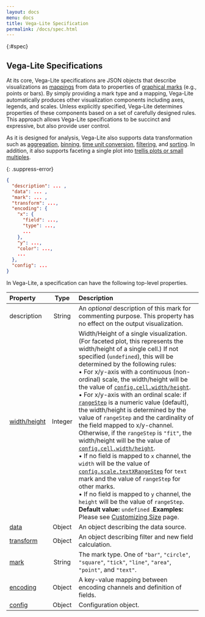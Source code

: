 ```yaml
---
layout: docs
menu: docs
title: Vega-Lite Specification
permalink: /docs/spec.html
---
```


{:#spec}
## Vega-Lite Specifications

At its core, Vega-Lite specifications are JSON objects that describe visualizations as [mappings](encoding.html) from data to properties of [graphical marks](mark.html) (e.g., points or bars). By simply providing a mark type and a mapping, Vega-Lite automatically produces other visualization components including axes, legends, and scales. Unless explicitly specified, Vega-Lite determines properties of these components based on a set of carefully designed rules. This approach allows Vega-Lite specifications to be succinct and expressive, but also provide user control.

As it is designed for analysis, Vega-Lite also supports data transformation such as [aggregation](aggregate.html), [binning](bin.html), [time unit conversion](timeunit.html), [filtering](transform.html), and [sorting](sort.html). In addition, it also supports faceting a single plot into [trellis plots or small multiples](https://en.wikipedia.org/wiki/Small_multiple).

{: .suppress-error}
```json
{
  "description": ... ,
  "data": ... ,
  "mark": ... ,
  "transform": ...,
  "encoding": {
    "x": {
      "field": ...,
      "type": ...,
      ...
    },
    "y": ...,
    "color": ...,
    ...
  },
  "config": ...
}
```

In Vega-Lite, a specification can have the following top-level properties.

| Property             | Type          | Description    |
| :------------        |:-------------:| :------------- |
| description          | String     | An _optional_ description of this mark for commenting purpose. This property has no effect on the output visualization. |
| [width/height](size.html)   | Integer       | Width/Height of a single visualization.  (For faceted plot, this represents the width/height of a single cell.)  If not specified (`undefined`), this will be determined by the following rules: <br/>  • For x/y-axis with a continuous (non-ordinal) scale, the width/height will be the value of [`config.cell.width/height`](config.html#cell-config). <br/>  • For x/y-axis with an ordinal scale: if [`rangeStep`](scale.html#ordinal) is a numeric value (default), the width/height is determined by the value of `rangeStep` and the cardinality of the field mapped to x/y-channel.   Otherwise, if the `rangeStep` is `"fit"`, the width/height will be the value of [`config.cell.width/height`](config.html#cell-config). <br/>  • If no field is mapped to `x` channel, the `width` will be the value of [`config.scale.textXRangeStep`](size.html#scale-config) for `text` mark and the value of `rangeStep` for other marks. <br/>  • If no field is mapped to `y` channel, the `height` will be the value of `rangeStep`. <span class="note-line"> __Default value:__ `undefined` .</span><span class="note-line">__Examples:__ Please see [Customizing Size](size.html) page.</span> |
| [data](data.html)    | Object        | An object describing the data source. |
| [transform](transform.html) | Object | An object describing filter and new field calculation. |
| [mark](mark.html)    | String        | The mark type. One of `"bar"`, `"circle"`, `"square"`, `"tick"`, `"line"`, `"area"`, `"point"`, and `"text"`. |
| [encoding](encoding.html) | Object   | A key-value mapping between encoding channels and definition of fields. |
| [config](config.html)   | Object     | Configuration object. |

